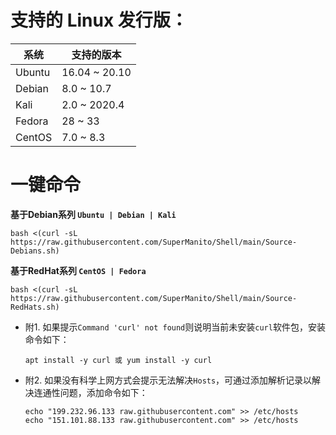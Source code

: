 # 支持的 Linux 发行版：
| 系统 | 支持的版本 |
| ------ | ------ |
| Ubuntu | 16.04 ~ 20.10 |
| Debian | 8.0 ~ 10.7 |
| Kali | 2.0 ~ 2020.4 |
| Fedora | 28 ~ 33 |
| CentOS | 7.0 ~ 8.3 |
# 一键命令
__基于Debian系列 `Ubuntu | Debian | Kali`__

    bash <(curl -sL https://raw.githubusercontent.com/SuperManito/Shell/main/Source-Debians.sh)
__基于RedHat系列 `CentOS | Fedora`__

    bash <(curl -sL https://raw.githubusercontent.com/SuperManito/Shell/main/Source-RedHats.sh)
- 附1. 如果提示`Command 'curl' not found`则说明当前未安装`curl`软件包，安装命令如下：

      apt install -y curl 或 yum install -y curl
- 附2. 如果没有科学上网方式会提示无法解决`Hosts`，可通过添加解析记录以解决连通性问题，添加命令如下：

      echo "199.232.96.133 raw.githubusercontent.com" >> /etc/hosts
      echo "151.101.88.133 raw.githubusercontent.com" >> /etc/hosts
